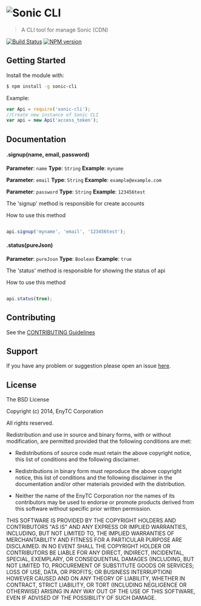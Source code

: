 # ![Sonic CLI](https://raw.githubusercontent.com/enytc/sonic/master/logo.png)

> A CLI tool for manage Sonic (CDN)

[![Build Status](https://secure.travis-ci.org/enytc/sonic-cli.png?branch=master)](https://travis-ci.org/enytc/sonic-cli) [![NPM version](https://badge-me.herokuapp.com/api/npm/sonic-cli.png)](http://badges.enytc.com/for/npm/sonic-cli)

## Getting Started
Install the module with: 

```bash
$ npm install -g sonic-cli
```

Example:

```javascript
var Api = require('sonic-cli');
//Create new instance of Sonic CLI
var api = new Api('access_token');
```

## Documentation


#### .signup(name, email, password)

**Parameter**: `name`
**Type**: `String`
**Example**: `myname`


**Parameter**: `email`
**Type**: `String`
**Example**: `example@example.com`


**Parameter**: `password`
**Type**: `String`
**Example**: `123456test`


The 'signup' method is responsible for create accounts

How to use this method

```javascript

api.signup('myname', 'email', '123456test');
```

#### .status(pureJson)

**Parameter**: `pureJson`
**Type**: `Boolean`
**Example**: `true`


The 'status' method is responsible for showing the status of api

How to use this method

```javascript

api.status(true);
```


## Contributing

See the [CONTRIBUTING Guidelines](https://github.com/enytc/sonic-cli/blob/master/CONTRIBUTING.md)

## Support
If you have any problem or suggestion please open an issue [here](https://github.com/enytc/sonic-cli/issues).

## License 

The BSD License

Copyright (c) 2014, EnyTC Corporation

All rights reserved.

Redistribution and use in source and binary forms, with or without modification,
are permitted provided that the following conditions are met:

* Redistributions of source code must retain the above copyright notice, this
  list of conditions and the following disclaimer.

* Redistributions in binary form must reproduce the above copyright notice, this
  list of conditions and the following disclaimer in the documentation and/or
  other materials provided with the distribution.

* Neither the name of the EnyTC Corporation nor the names of its
  contributors may be used to endorse or promote products derived from
  this software without specific prior written permission.

THIS SOFTWARE IS PROVIDED BY THE COPYRIGHT HOLDERS AND CONTRIBUTORS "AS IS" AND
ANY EXPRESS OR IMPLIED WARRANTIES, INCLUDING, BUT NOT LIMITED TO, THE IMPLIED
WARRANTIES OF MERCHANTABILITY AND FITNESS FOR A PARTICULAR PURPOSE ARE
DISCLAIMED. IN NO EVENT SHALL THE COPYRIGHT HOLDER OR CONTRIBUTORS BE LIABLE FOR
ANY DIRECT, INDIRECT, INCIDENTAL, SPECIAL, EXEMPLARY, OR CONSEQUENTIAL DAMAGES
(INCLUDING, BUT NOT LIMITED TO, PROCUREMENT OF SUBSTITUTE GOODS OR SERVICES;
LOSS OF USE, DATA, OR PROFITS; OR BUSINESS INTERRUPTION) HOWEVER CAUSED AND ON
ANY THEORY OF LIABILITY, WHETHER IN CONTRACT, STRICT LIABILITY, OR TORT
(INCLUDING NEGLIGENCE OR OTHERWISE) ARISING IN ANY WAY OUT OF THE USE OF THIS
SOFTWARE, EVEN IF ADVISED OF THE POSSIBILITY OF SUCH DAMAGE.
